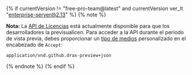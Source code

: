 {% if currentVersion != "free-pro-team@latest" and currentVersion ver_lt "enterprise-server@2.13" %}
{% note %}

**Nota:** La [API de Licencias](https://developer.github.com/changes/2015-03-09-licenses-api/) está actualmente disponible para que los desarrolladores la previsualicen. Para acceder a la API durante el periodo de vista previa, debes proporcionar un [tipo de medios](/v3/media) personalizado en el encabezado de `Accept`:

```
application/vnd.github.drax-preview+json
```

{% endnote %}
{% endif %}
